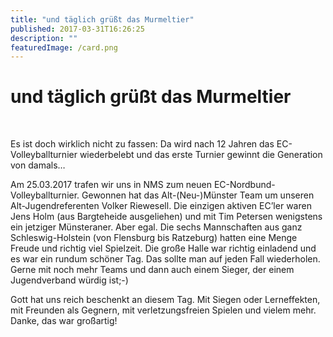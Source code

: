 ```yaml
---
title: "und täglich grüßt das Murmeltier"
published: 2017-03-31T16:26:25
description: ""
featuredImage: /card.png
---
```


# und täglich grüßt das Murmeltier

<img loading="lazy" src="/old/DSC_3790.jpg" alt> <img loading="lazy" src="/old/Volker-Riewesell-01.jpg" alt> <img loading="lazy" src="/old/Volker-Riewesell-02.jpg" alt><img loading="lazy" src="/old/Sieger-Alt-Neumünster.jpg" alt>

Es ist doch wirklich nicht zu fassen: Da wird nach 12 Jahren das EC-Volleyballturnier wiederbelebt und das erste Turnier gewinnt die Generation von damals&#8230;

Am 25.03.2017 trafen wir uns in NMS zum neuen EC-Nordbund-Volleyballturnier. Gewonnen hat das Alt-(Neu-)Münster Team um unseren Alt-Jugendreferenten Volker Riewesell. Die einzigen aktiven EC&#8217;ler waren Jens Holm (aus Bargteheide ausgeliehen) und mit Tim Petersen wenigstens ein jetziger Münsteraner. Aber egal. Die sechs Mannschaften aus ganz Schleswig-Holstein (von Flensburg bis Ratzeburg) hatten eine Menge Freude und richtig viel Spielzeit. Die große Halle war richtig einladend und es war ein rundum schöner Tag. Das sollte man auf jeden Fall wiederholen. Gerne mit noch mehr Teams und dann auch einem Sieger, der einem Jugendverband würdig ist;-)

Gott hat uns reich beschenkt an diesem Tag. Mit Siegen oder Lerneffekten, mit Freunden als Gegnern, mit verletzungsfreien Spielen und vielem mehr. Danke, das war großartig!